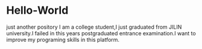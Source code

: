 # Hello-World
just another pository
I am a college student,I just graduated from JILIN university.I failed in this years postgraduated entrance examination.I want to improve my programing skills in this platform.
